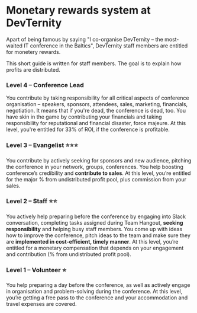 # Monetary rewards system at DevTernity

Apart of being famous by saying "I co-organise DevTernity – the most-waited IT conference in the Baltics", DevTernity staff members are entitled for monetery rewards. 

This short guide is written for staff members. The goal is to explain how profits are distributed.

### Level 4 – Conference Lead
You contribute by taking responsibility for all critical aspects of conference organisation – speakers, sponsors, attendees, sales, marketing, financials, negotiation. It means that if you're dead, the conference is dead, too. You have skin in the game by contributing your financials and taking responsibility for reputational and financial disaster, force majeure. At this level, you're entitled for 33% of ROI, if the conference is profitable.

### Level 3 – Evangelist ⭐️⭐️⭐️ 
You contribute by actively seeking for sponsors and new audience, pitching the conference in your network, groups, conferences. You help boosting conference’s credibility and **contribute to sales**. At this level, you’re entitled for the major % from undistributed profit pool, plus commission from your sales.

### Level 2 – Staff ⭐️⭐️ 
You actively help preparing before the conference by engaging into Slack conversation, completing tasks assigned during Team Hangout, **seeking responsibility** and helping busy staff members.  You come up with ideas how to improve the conference, pitch ideas to the team and make sure they are **implemented in cost-efficient, timely manner**. At this level, you’re entitled for a monetary compensation that depends on your engagement and contribution (% from undistributed profit pool).

### Level 1 – Volunteer ⭐️ 
You help preparing a day before the conference, as well as actively engage in organisation and problem-solving during the conference. At this level, you’re getting a free pass to the conference and your accommodation and travel expenses are covered. 
